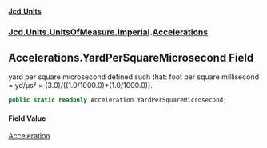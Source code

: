 #### [Jcd.Units](index.md 'index')
### [Jcd.Units.UnitsOfMeasure.Imperial](Jcd.Units.UnitsOfMeasure.Imperial.md 'Jcd.Units.UnitsOfMeasure.Imperial').[Accelerations](Accelerations.md 'Jcd.Units.UnitsOfMeasure.Imperial.Accelerations')

## Accelerations.YardPerSquareMicrosecond Field

yard per square microsecond defined such that: foot per square millisecond = yd/μs² × (3.0)/((1.0/1000.0)*(1.0/1000.0)).

```csharp
public static readonly Acceleration YardPerSquareMicrosecond;
```

#### Field Value
[Acceleration](Acceleration.md 'Jcd.Units.UnitTypes.Acceleration')